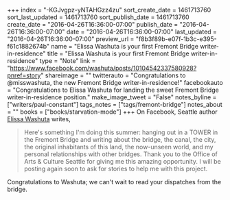 +++
index = "-KGJvgpz-yNTAHGzz4zu"
sort_create_date = 1461713760
sort_last_updated = 1461713760
sort_publish_date = 1461713760
create_date = "2016-04-26T16:36:00-07:00"
publish_date = "2016-04-26T16:36:00-07:00"
date = "2016-04-26T16:36:00-07:00"
last_updated = "2016-04-26T16:36:00-07:00"
preview_url = "f8b3f89b-e07f-1b3c-e395-f61c1882674b"
name = "Elissa Washuta is your first Fremont Bridge writer-in-residence"
title = "Elissa Washuta is your first Fremont Bridge writer-in-residence"
type = "Note"
link = "https://www.facebook.com/washuta/posts/10104542337580928?pnref=story"
shareimage = ""
twitterauto = "Congratulations to @misswashuta, the new Fremont Bridge writer-in-residence!"
facebookauto = "Congratulations to Elissa Washuta for landing the sweet Fremont Bridge writer-in-residence position."
make_image_tweet = "False"
notes_byline = ["writers/paul-constant"]
tags_notes = ["tags/fremont-bridge"]
notes_about = ""
books = ["books/starvation-mode"]
+++
On Facebook, Seattle author [Elissa Washuta](http://seattlereviewofbooks.com/authors/elissa-washuta/) writes, 

<blockquote>Here's something I'm doing this summer: hanging out in a TOWER in the Fremont Bridge and writing about the bridge, the canal, the city, the original inhabitants of this land, the now-unseen world, and my personal relationships with other bridges. Thank you to the Office of Arts & Culture Seattle for giving me this amazing opportunity. I will be posting again soon to ask for stories to help me with this project.</blockquote>

Congratulations to Washuta; we can't wait to read your dispatches from the bridge.